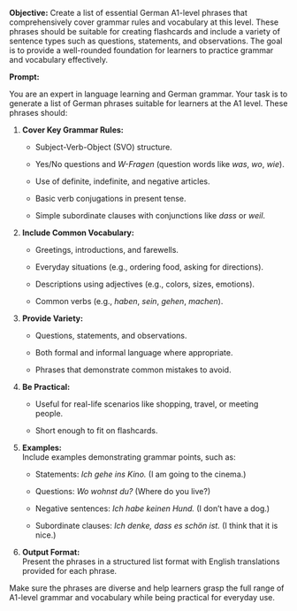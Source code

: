 **Objective:** Create a list of essential German A1-level phrases that comprehensively cover grammar rules and vocabulary at this level. These phrases should be suitable for creating flashcards and include a variety of sentence types such as questions, statements, and observations. The goal is to provide a well-rounded foundation for learners to practice grammar and vocabulary effectively.

**Prompt:**

You are an expert in language learning and German grammar. Your task is to generate a list of German phrases suitable for learners at the A1 level. These phrases should:

1. **Cover Key Grammar Rules:**
    
    - Subject-Verb-Object (SVO) structure.
        
    - Yes/No questions and _W-Fragen_ (question words like _was_, _wo_, _wie_).
        
    - Use of definite, indefinite, and negative articles.
        
    - Basic verb conjugations in present tense.
        
    - Simple subordinate clauses with conjunctions like _dass_ or _weil_.
        
2. **Include Common Vocabulary:**
    
    - Greetings, introductions, and farewells.
        
    - Everyday situations (e.g., ordering food, asking for directions).
        
    - Descriptions using adjectives (e.g., colors, sizes, emotions).
        
    - Common verbs (e.g., _haben_, _sein_, _gehen_, _machen_).
        
3. **Provide Variety:**
    
    - Questions, statements, and observations.
        
    - Both formal and informal language where appropriate.
        
    - Phrases that demonstrate common mistakes to avoid.
        
4. **Be Practical:**
    
    - Useful for real-life scenarios like shopping, travel, or meeting people.
        
    - Short enough to fit on flashcards.
        
5. **Examples:**  
    Include examples demonstrating grammar points, such as:
    
    - Statements: _Ich gehe ins Kino._ (I am going to the cinema.)
        
    - Questions: _Wo wohnst du?_ (Where do you live?)
        
    - Negative sentences: _Ich habe keinen Hund._ (I don’t have a dog.)
        
    - Subordinate clauses: _Ich denke, dass es schön ist._ (I think that it is nice.)
        
6. **Output Format:**  
    Present the phrases in a structured list format with English translations provided for each phrase.
    

Make sure the phrases are diverse and help learners grasp the full range of A1-level grammar and vocabulary while being practical for everyday use.